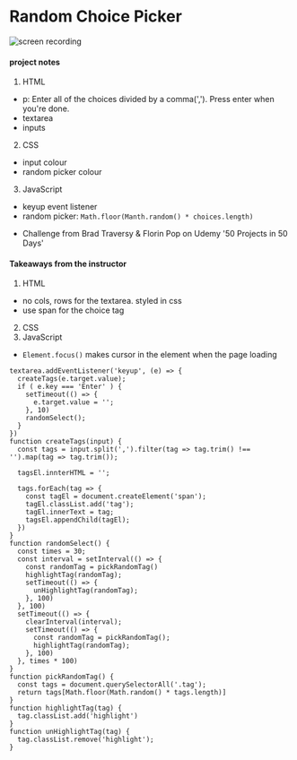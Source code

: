 # Random Choice Picker

![screen recording](https://media.giphy.com/media/gvY0vT8CAXK71Zwdam/giphy.gif)

#### project notes

1. HTML

- p: Enter all of the choices divided by a comma(','). Press enter when you're done.
- textarea
- inputs

2. CSS

- input colour
- random picker colour

3. JavaScript

- keyup event listener
- random picker: `Math.floor(Manth.random() * choices.length)`

* Challenge from Brad Traversy & Florin Pop on Udemy '50 Projects in 50 Days'

#### Takeaways from the instructor

1. HTML

- no cols, rows for the textarea. styled in css
- use span for the choice tag

2. CSS
3. JavaScript

- `Element.focus()` makes cursor in the element when the page loading

```
textarea.addEventListener('keyup', (e) => {
  createTags(e.target.value);
  if ( e.key === 'Enter' ) {
    setTimeout(() => {
      e.target.value = '';
    }, 10)
    randomSelect();
  }
})
function createTags(input) {
  const tags = input.split(',').filter(tag => tag.trim() !== '').map(tag => tag.trim());

  tagsEl.innterHTML = '';

  tags.forEach(tag => {
    const tagEl = document.createElement('span');
    tagEl.classList.add('tag');
    tagEl.innerText = tag;
    tagsEl.appendChild(tagEl);
  })
}
function randomSelect() {
  const times = 30;
  const interval = setInterval(() => {
    const randomTag = pickRandomTag()
    highlightTag(randomTag);
    setTimeout(() => {
      unHighlightTag(randomTag);
    }, 100)
  }, 100)
  setTimeout(() => {
    clearInterval(interval);
    setTimeout(() => {
      const randomTag = pickRandomTag();
      highlightTag(randomTag);
    }, 100)
  }, times * 100)
}
function pickRandomTag() {
  const tags = document.querySelectorAll('.tag');
  return tags[Math.floor(Math.random() * tags.length)]
}
function highlightTag(tag) {
  tag.classList.add('highlight')
}
function unHighlightTag(tag) {
  tag.classList.remove('highlight');
}
```
